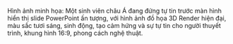 Hình ảnh minh họa: Một sinh viên châu Á đang đứng tự tin trước màn hình hiển thị slide PowerPoint ấn tượng, với hình ảnh đồ họa 3D Render hiện đại, màu sắc tươi sáng, sinh động, tạo cảm hứng và sự tự tin cho người thuyết trình, khung hình 16:9, phong cách nghệ thuật.
